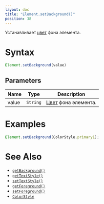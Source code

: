 ```yaml
---
layout: doc
title: "Element.setBackground()"
position: 38
---
```


Устанавливает [цвет](/docs/Specifications/UserInterface/KeyConcepts/Style/ColorStyle/) фона элемента.

# Syntax

```js
Element.setBackground(value)
```

## Parameters

|Name|Type|Description|
|----|----|-----------|
|value|`String`|[Цвет](../../Style/ColorStyle/) фона элемента.|

# Examples

```js
Element.setBackground(ColorStyle.primary1);
```

# See Also

* [`getBackground()`](../Element.getBackground/)
* [`getTextStyle()`](../Element.getTextStyle/)
* [`setTextStyle()`](../Element.setTextStyle/)
* [`getForeground()`](../Element.getForeground/)
* [`setForeground()`](../Element.setForeground/)
* [`ColorStyle`](/docs/Specifications/UserInterface/KeyConcepts/Style/ColorStyle/)
